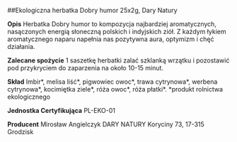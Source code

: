 ##Ekologiczna herbatka Dobry humor 25x2g, Dary Natury

**Opis** Herbatka Dobry humor to kompozycja najbardziej aromatycznych, nasączonych energią słoneczną polskich i indyjskich ziół. Z każdym łykiem aromatycznego naparu napełnia nas pozytywna aura, optymizm i chęć działania.

**Zalecane spożycie** 1 saszetkę herbatki zalać szklanką wrzątku i pozostawić pod przykryciem do zaparzenia na około 10-15 minut.

**Skład** Imbir\*, melisa liść\*, pigwowiec owoc\*, trawa cytrynowa\*, werbena cytrynowa\*, kocimiętka ziele\*, róża owoc\*, róża płatki\*.
\*produkt rolnictwa ekologicznego

**Jednostka Certyfikująca** PL-EKO-01

**Producent** Mirosław Angielczyk DARY NATURY
Koryciny 73, 17-315 Grodzisk
